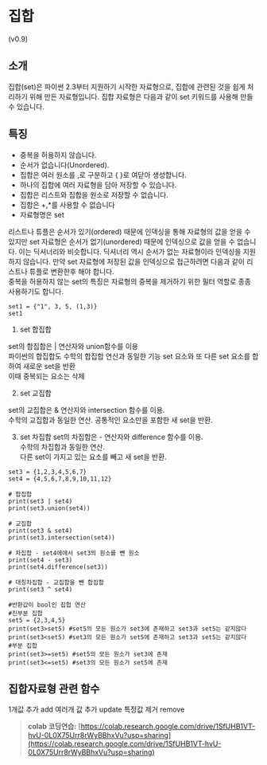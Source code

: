 # 집합

\(v0.9\)

## 소개

집합(set)은 파이썬 2.3부터 지원하기 시작한 자료형으로, 집합에 관련된 것을 쉽게 처리하기 위해 만든 자료형입니다.
집합 자료형은 다음과 같이 set 키워드를 사용해 만들 수 있습니다.

## 특징

* 중복을 허용하지 않습니다.
* 순서가 없습니다(Unordered).
* 집합은 여러 원소를 ,로 구분하고 { }로 여닫아 생성합니다.
* 하나의 집합에 여러 자료형을 담아 저장할 수 있습니다.
* 집합은 리스트와 집합을 원소로 저장할 수 없습니다.
* 집합은 +,*를 사용할 수 없습니다
* 자료형명은 set

리스트나 튜플은 순서가 있기(ordered) 때문에 인덱싱을 통해 자료형의 값을 얻을 수 있지만 set 자료형은 순서가 없기(unordered) 때문에 인덱싱으로 값을 얻을 수 없습니다. 이는 딕셔너리와 비슷합니다. 딕셔너리 역시 순서가 없는 자료형이라 인덱싱을 지원하지 않습니다. 
만약 set 자료형에 저장된 값을 인덱싱으로 접근하려면 다음과 같이 리스트나 튜플로 변환한후 해야 합니다.  
중복을 허용하지 않는 set의 특징은 자료형의 중복을 제거하기 위한 필터 역할로 종종 사용하기도 합니다.  


```
set1 = {"1", 3, 5, (1,3)}
set1
``` 
1. set 합집합

set의 합집합은 | 연산자와 union함수를 이용  
파이썬의 합집합도 수학의 합집합 연산과 동일한 기능 
set 요소와 또 다른 set 요소를 합하여 새로운 set을 반환  
이때 중복되는 요소는 삭제

2. set 교집합 

set의 교집합은 & 연산자와 intersection 함수를 이용.   
수학의 교집합과 동일한 연산. 
공통적인 요소만을 포함한 새 set을 반환.

3. set 차집합
set의 차집합은 - 연산자와 difference 함수를 이용.  
수학의 차집합과 동일한 연산.   
다른 set이 가지고 있는 요소를 빼고 새 set을 반환.

```
set3 = {1,2,3,4,5,6,7}
set4 = {4,5,6,7,8,9,10,11,12}

# 합집합
print(set3 | set4)
print(set3.union(set4))

# 교집합
print(set3 & set4)
print(set3.intersection(set4))

# 차집합 - set4에에서 set3의 원소를 뺀 원소
print(set4 - set3)
print(set4.difference(set3))

# 대칭차집합 - 교집합을 뺀 합집합
print(set3 ^ set4)
```
```
#반환값이 bool인 집헙 연산
#진부분 집합 
set5 = {2,3,4,5}
print(set3>set5) #set5의 모든 원소가 set3에 존재하고 set3과 set5는 같지않다
print(set3<set5) #set3의 모든 원소가 set5에 존재하고 set3과 set5는 같지않다  
#부분 집합 
print(set3>=set5) #set5의 모든 원소가 set3에 존재
print(set3<=set5) #set3의 모든 원소가 set5에 존재
```
## 집합자료형 관련 함수

1개값 추가 add
여러개 값 추가 update
특정값 제거 remove


> **colab 코딩연습:** [https://colab.research.google.com/drive/1SfUHB1VT-hvU-0L0X75Urr8rWyBBhxVu?usp=sharing](https://colab.research.google.com/drive/1SfUHB1VT-hvU-0L0X75Urr8rWyBBhxVu?usp=sharing) 
